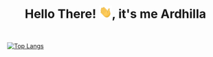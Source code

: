 <h1 align="center">Hello There! <img src="https://raw.githubusercontent.com/ABSphreak/ABSphreak/master/gifs/Hi.gif" width="30px">, it's me Ardhilla</h1>

  
<br>

[![Top Langs](https://github-readme-stats.vercel.app/api/top-langs/?username=dwlndr)](https://github.com/dwlndr/github-readme-stats)
